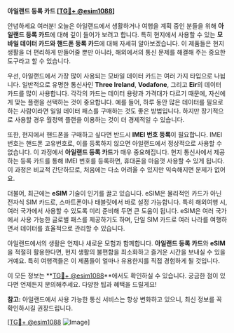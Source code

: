 **아일랜드 등록 카드 [[TG💪+ @esim1088](https://t.me/s/esim1088)]**

안녕하세요 여러분! 오늘은 아일랜드에서 생활하거나 여행을 계획 중인 분들을 위해 **아일랜드 등록 카드**에 대해 깊이 들어가 보려고 합니다. 특히 현지에서 사용할 수 있는 **모바일 데이터 카드와 핸드폰 등록 카드**에 대해 자세히 알아보겠습니다. 이 제품들은 현지 생활을 더 편리하게 만들어줄 뿐만 아니라, 해외에서의 통신 문제를 해결해 주는 중요한 도구라고 할 수 있습니다.

우선, 아일랜드에서 가장 많이 사용되는 모바일 데이터 카드는 여러 가지 타입으로 나뉩니다. 일반적으로 유명한 통신사인 **Three Ireland**, **Vodafone**, 그리고 **Eir**의 데이터 카드를 많이 사용합니다. 각각의 카드는 데이터 용량과 가격대가 다르기 때문에, 자신에게 맞는 플랜을 선택하는 것이 중요합니다. 예를 들어, 하루 동안 많은 데이터를 필요로 하는 사람이라면 일일 데이터 패스를 구매하는 것도 좋은 방법입니다. 하지만 장기적으로 사용할 경우 월정액 플랜을 이용하는 것이 더 경제적일 수 있습니다.

또한, 현지에서 핸드폰을 구매하고 싶다면 반드시 **IMEI 번호 등록**이 필요합니다. IMEI 번호는 핸드폰 고유번호로, 이를 등록하지 않으면 아일랜드에서 정상적으로 사용할 수 없습니다. 이 과정에서 **아일랜드 등록 카드**가 매우 중요해집니다. 현지 통신사에서 제공하는 등록 카드를 통해 IMEI 번호를 등록하면, 휴대폰을 마음껏 사용할 수 있게 됩니다. 이 과정은 비교적 간단하므로, 처음에는 다소 어려울 수 있지만 익숙해지면 문제가 없어요.

더불어, 최근에는 **eSIM** 기술이 인기를 끌고 있습니다. eSIM은 물리적인 카드가 아닌 전자식 SIM 카드로, 스마트폰이나 태블릿에서 바로 설정 가능합니다. 특히 해외여행 시, 여러 국가에서 사용할 수 있도록 미리 준비해 두면 큰 도움이 됩니다. eSIM은 여러 국가에서 사용 가능한 글로벌 패스를 제공하기도 하며, 단일 SIM 카드로 여러 나라를 여행하면서 데이터를 효율적으로 관리할 수 있습니다.

아일랜드에서의 생활은 언제나 새로운 모험과 함께합니다. **아일랜드 등록 카드**와 **eSIM**을 적절히 활용한다면, 현지 생활의 불편함을 최소화하고 즐거운 시간을 보내실 수 있을 거예요. 특히 여행객들은 이 제품들이 얼마나 유용한지를 직접 경험하게 될 것입니다.

이 모든 정보는 **[TG💪+ @esim1088](https://t.me/s/esim1088)**에서도 확인하실 수 있습니다. 궁금한 점이 있다면 언제든지 문의해주세요. 다양한 팁과 혜택을 드릴게요!

**참고:** 아일랜드에서 사용 가능한 통신 서비스는 항상 변화하고 있으니, 최신 정보를 꼭 확인하시길 권장드립니다. 

[[TG💪+ @esim1088](https://t.me/s/esim1088) ![Image](https://i.postimg.cc/Y0z9fWf4/image.png)]